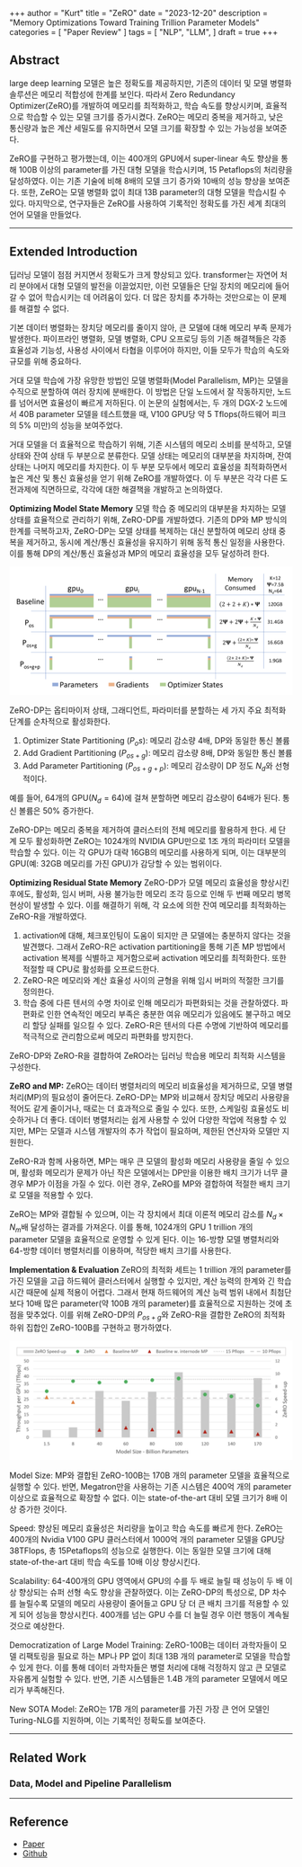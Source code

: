 +++
author = "Kurt"
title = "ZeRO"
date = "2023-12-20"
description = "Memory Optimizations Toward Training Trillion Parameter Models"
categories = [
    "Paper Review"
]
tags = [
    "NLP",
    "LLM",
]
draft = true
+++

## Abstract

large deep learning 모델은 높은 정확도를 제공하지만, 기존의 데이터 및 모델 병렬화 솔루션은 메모리 적합성에 한계를 보인다. 따라서 Zero Redundancy Optimizer(ZeRO)를 개발하여 메모리를 최적화하고, 학습 속도를 향상시키며, 효율적으로 학습할 수 있는 모델 크기를 증가시켰다. ZeRO는 메모리 중복을 제거하고, 낮은 통신량과 높은 계산 세밀도를 유지하면서 모델 크기를 확장할 수 있는 가능성을 보여준다.

ZeRO를 구현하고 평가했는데, 이는 400개의 GPU에서 super-linear 속도 향상을 통해 100B 이상의 parameter를 가진 대형 모델을 학습시키며, 15 Petaflops의 처리량을 달성하였다. 이는 기존 기술에 비해 8배의 모델 크기 증가와 10배의 성능 향상을 보여준다. 또한, ZeRO는 모델 병렬화 없이 최대 13B parameter의 대형 모델을 학습시킬 수 있다. 마지막으로, 연구자들은 ZeRO를 사용하여 기록적인 정확도를 가진 세계 최대의 언어 모델을 만들었다.

---

## Extended Introduction

딥러닝 모델이 점점 커지면서 정확도가 크게 향상되고 있다. transformer는 자연어 처리 분야에서 대형 모델의 발전을 이끌었지만, 이런 모델들은 단일 장치의 메모리에 들어갈 수 없어 학습시키는 데 어려움이 있다. 더 많은 장치를 추가하는 것만으로는 이 문제를 해결할 수 없다.

기본 데이터 병렬화는 장치당 메모리를 줄이지 않아, 큰 모델에 대해 메모리 부족 문제가 발생한다. 파이프라인 병렬화, 모델 병렬화, CPU 오프로딩 등의 기존 해결책들은 각종 효율성과 기능성, 사용성 사이에서 타협을 이루어야 하지만, 이들 모두가 학습의 속도와 규모를 위해 중요하다.

거대 모델 학습에 가장 유망한 방법인 모델 병렬화(Model Parallelism, MP)는 모델을 수직으로 분할하여 여러 장치에 분배한다. 이 방법은 단일 노드에서 잘 작동하지만, 노드를 넘어서면 효율성이 빠르게 저하된다. 이 논문의 실험에서는, 두 개의 DGX-2 노드에서 40B parameter 모델을 테스트했을 때, V100 GPU당 약 5 Tflops(하드웨어 피크의 5% 미만)의 성능을 보여주었다.

거대 모델을 더 효율적으로 학습하기 위해, 기존 시스템의 메모리 소비를 분석하고, 모델 상태와 잔여 상태 두 부분으로 분류한다. 모델 상태는 메모리의 대부분을 차지하며, 잔여 상태는 나머지 메모리를 차지한다. 이 두 부분 모두에서 메모리 효율성을 최적화하면서 높은 계산 및 통신 효율성을 얻기 위해 ZeRO를 개발하였다. 이 두 부분은 각각 다른 도전과제에 직면하므로, 각각에 대한 해결책을 개발하고 논의하였다.

**Optimizing Model State Memory** 모델 학습 중 메모리의 대부분을 차지하는 모델 상태를 효율적으로 관리하기 위해, ZeRO-DP를 개발하였다. 기존의 DP와 MP 방식의 한계를 극복하고자, ZeRO-DP는 모델 상태를 복제하는 대신 분할하여 메모리 상태 중복을 제거하고, 동시에 계산/통신 효율성을 유지하기 위해 동적 통신 일정을 사용한다. 이를 통해 DP의 계산/통신 효율성과 MP의 메모리 효율성을 모두 달성하려 한다.

![](images/figure1.png)

ZeRO-DP는 옵티마이저 상태, 그래디언트, 파라미터를 분할하는 세 가지 주요 최적화 단계를 순차적으로 활성화한다.

1. Optimizer State Partitioning ($P_os$): 메모리 감소량 4배, DP와 동일한 통신 볼륨
2. Add Gradient Partitioning ($P_{os+g}$): 메모리 감소량 8배, DP와 동일한 통신 볼륨
3. Add Parameter Partitioning ($P_{os+g+p}$): 메모리 감소량이 DP 정도 $N_d$와 선형적이다.

예를 들어, 64개의 GPU($N_d = 64$)에 걸쳐 분할하면 메모리 감소량이 64배가 된다. 통신 볼륨은 50% 증가한다.

ZeRO-DP는 메모리 중복을 제거하여 클러스터의 전체 메모리를 활용하게 한다. 세 단계 모두 활성화하면 ZeRO는 1024개의 NVIDIA GPU만으로 1조 개의 파라미터 모델을 학습할 수 있다. 이는 각 GPU가 대략 16GB의 메모리를 사용하게 되며, 이는 대부분의 GPU(예: 32GB 메모리를 가진 GPU)가 감당할 수 있는 범위이다.

**Optimizing Residual State Memory** ZeRO-DP가 모델 메모리 효율성을 향상시킨 후에도, 활성화, 임시 버퍼, 사용 불가능한 메모리 조각 등으로 인해 두 번째 메모리 병목 현상이 발생할 수 있다. 이를 해결하기 위해, 각 요소에 의한 잔여 메모리를 최적화하는 ZeRO-R을 개발하였다.

1. activation에 대해, 체크포인팅이 도움이 되지만 큰 모델에는 충분하지 않다는 것을 발견했다. 그래서 ZeRO-R은 activation partitioning을 통해 기존 MP 방법에서 activation 복제를 식별하고 제거함으로써 activation 메모리를 최적화한다. 또한 적절할 때 CPU로 활성화를 오프로드한다.
2. ZeRO-R은 메모리와 계산 효율성 사이의 균형을 위해 임시 버퍼의 적절한 크기를 정의한다.
3. 학습 중에 다른 텐서의 수명 차이로 인해 메모리가 파편화되는 것을 관찰하였다. 파편화로 인한 연속적인 메모리 부족은 충분한 여유 메모리가 있음에도 불구하고 메모리 할당 실패를 일으킬 수 있다. ZeRO-R은 텐서의 다른 수명에 기반하여 메모리를 적극적으로 관리함으로써 메모리 파편화를 방지한다.

ZeRO-DP와 ZeRO-R을 결합하여 ZeRO라는 딥러닝 학습용 메모리 최적화 시스템을 구성한다.

**ZeRO and MP:** ZeRO는 데이터 병렬처리의 메모리 비효율성을 제거하므로, 모델 병렬처리(MP)의 필요성이 줄어든다. ZeRO-DP는 MP와 비교해서 장치당 메모리 사용량을 적어도 같게 줄이거나, 때로는 더 효과적으로 줄일 수 있다. 또한, 스케일링 효율성도 비슷하거나 더 좋다. 데이터 병렬처리는 쉽게 사용할 수 있어 다양한 작업에 적용할 수 있지만, MP는 모델과 시스템 개발자의 추가 작업이 필요하며, 제한된 연산자와 모델만 지원한다.

ZeRO-R과 함께 사용하면, MP는 매우 큰 모델의 활성화 메모리 사용량을 줄일 수 있으며, 활성화 메모리가 문제가 아닌 작은 모델에서는 DP만을 이용한 배치 크기가 너무 클 경우 MP가 이점을 가질 수 있다. 이런 경우, ZeRO를 MP와 결합하여 적절한 배치 크기로 모델을 적용할 수 있다.

ZeRO는 MP와 결합될 수 있으며, 이는 각 장치에서 최대 이론적 메모리 감소를 $N_d \times N_m$배 달성하는 결과를 가져온다. 이를 통해, 1024개의 GPU 1 trillion 개의 parameter 모델을 효율적으로 운영할 수 있게 된다. 이는 16-방향 모델 병렬처리와 64-방향 데이터 병렬처리를 이용하며, 적당한 배치 크기를 사용한다.

**Implementation & Evaluation** ZeRO의 최적화 세트는 1 trillion 개의 parameter를 가진 모델을 고급 하드웨어 클러스터에서 실행할 수 있지만, 계산 능력의 한계와 긴 학습 시간 때문에 실제 적용이 어렵다. 그래서 현재 하드웨어의 계산 능력 범위 내에서 최첨단보다 10배 많은 parameter(약 100B 개의 parameter)를 효율적으로 지원하는 것에 초점을 맞추었다. 이를 위해 ZeRO-DP의 $P_{os+g}$와 ZeRO-R을 결합한 ZeRO의 최적화 하위 집합인 ZeRO-100B를 구현하고 평가하였다.

![](images/figure2.png)

Model Size: MP와 결합된 ZeRO-100B는 170B 개의 parameter 모델을 효율적으로 실행할 수 있다. 반면, Megatron만을 사용하는 기존 시스템은 400억 개의 parameter 이상으로 효율적으로 확장할 수 없다. 이는 state-of-the-art 대비 모델 크기가 8배 이상 증가한 것이다.

Speed: 향상된 메모리 효율성은 처리량을 높이고 학습 속도를 빠르게 한다. ZeRO는 400개의 Nvidia V100 GPU 클러스터에서 1000억 개의 parameter 모델을 GPU당 38TFlops, 총 15Petaflops의 성능으로 실행한다. 이는 동일한 모델 크기에 대해 state-of-the-art 대비 학습 속도를 10배 이상 향상시킨다.

Scalability: 64-400개의 GPU 영역에서 GPU의 수를 두 배로 늘릴 때 성능이 두 배 이상 향상되는 슈퍼 선형 속도 향상을 관찰하였다. 이는 ZeRO-DP의 특성으로, DP 차수를 늘릴수록 모델의 메모리 사용량이 줄어들고 GPU 당 더 큰 배치 크기를 적용할 수 있게 되어 성능을 향상시킨다. 400개를 넘는 GPU 수를 더 늘릴 경우 이런 행동이 계속될 것으로 예상한다.

Democratization of Large Model Training: ZeRO-100B는 데이터 과학자들이 모델 리팩토링을 필요로 하는 MP나 PP 없이 최대 13B 개의 parameter로 모델을 학습할 수 있게 한다. 이를 통해 데이터 과학자들은 병렬 처리에 대해 걱정하지 않고 큰 모델로 자유롭게 실험할 수 있다. 반면, 기존 시스템들은 1.4B 개의 parameter 모델에서 메모리가 부족해진다.

New SOTA Model: ZeRO는 17B 개의 parameter를 가진 가장 큰 언어 모델인 Turing-NLG를 지원하며, 이는 기록적인 정확도를 보여준다.

---

## Related Work

### Data, Model and Pipeline Parallelism



---

## Reference

* [Paper](https://arxiv.org/pdf/1910.02054.pdf)
* [Github](https://github.com/microsoft/DeepSpeed)
